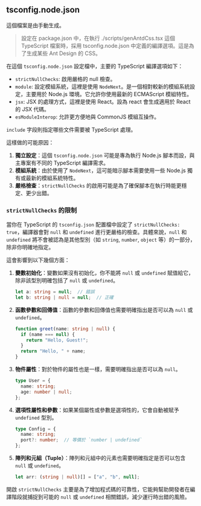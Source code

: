 ## tsconfig.node.json
這個檔案是由手動生成。
> 設定在 package.json 中，在執行 ./scripts/genAntdCss.tsx 這個 TypeScript 檔案時，採用 tsconfig.node.json 中定義的編譯選項。這是為了生成某些 Ant Design 的 CSS。

在這個 `tsconfig.node.json` 設定檔中，主要的 TypeScript 編譯選項如下：

- `strictNullChecks`: 啟用嚴格的 null 檢查。
- `module`: 設定模組系統，這裡是使用 `NodeNext`。是一個相對較新的模組系統設定，主要用於 Node.js 環境。它允許你使用最新的 ECMAScript 模組特性。
- `jsx`: JSX 的處理方式，這裡是使用 React。設為 react 會生成適用於 React 的 JSX 代碼。
- `esModuleInterop`: 允許更方便地與 CommonJS 模組互操作。

`include` 字段則指定哪些文件需要被 TypeScript 處理。

這樣做的可能原因：

1. **獨立設定**：這個 `tsconfig.node.json` 可能是專為執行 Node.js 腳本而設，與主專案有不同的 TypeScript 編譯需求。
2. **模組系統**：由於使用了 `NodeNext`，這可能暗示腳本需要使用一些 Node.js 獨有或最新的模組系統特性。
3. **嚴格檢查**：`strictNullChecks` 的啟用可能是為了確保腳本在執行時能更穩定、更少出錯。

### `strictNullChecks` 的限制

當你在 TypeScript 的 `tsconfig.json` 配置檔中設定了 `strictNullChecks: true`，編譯器會對 `null` 和 `undefined` 進行更嚴格的檢查。具體來說，`null` 和 `undefined` 將不會被認為是其他型別（如 `string`, `number`, `object` 等）的一部分，除非你明確地指定。

這會影響到以下幾個方面：

1. **變數初始化**：變數如果沒有初始化，你不能將 `null` 或 `undefined` 賦值給它，除非該型別明確包括了 `null` 或 `undefined`。

    ```typescript
    let a: string = null;  // 錯誤
    let b: string | null = null;  // 正確
    ```

2. **函數參數和回傳值**：函數的參數和回傳值也需要明確指出是否可以為 `null` 或 `undefined`。

    ```typescript
    function greet(name: string | null) {
      if (name === null) {
        return "Hello, Guest!";
      }
      return "Hello, " + name;
    }
    ```

3. **物件屬性**：對於物件的屬性也是一樣，需要明確指出是否可以為 `null`。

    ```typescript
    type User = {
      name: string;
      age: number | null;
    };
    ```

4. **選項性屬性和參數**：如果某個屬性或參數是選項性的，它會自動被賦予 `undefined` 型別。

    ```typescript
    type Config = {
      name: string;
      port?: number;  // 等價於 `number | undefined`
    };
    ```

5. **陣列和元組（Tuple）**：陣列和元組中的元素也需要明確指定是否可以包含 `null` 或 `undefined`。

    ```typescript
    let arr: (string | null)[] = ["a", "b", null];
    ```

開啟 `strictNullChecks` 主要是為了增加程式碼的可靠性，它能夠幫助開發者在編譯階段就捕捉到可能的 `null` 或 `undefined` 相關錯誤，減少運行時出錯的風險。
